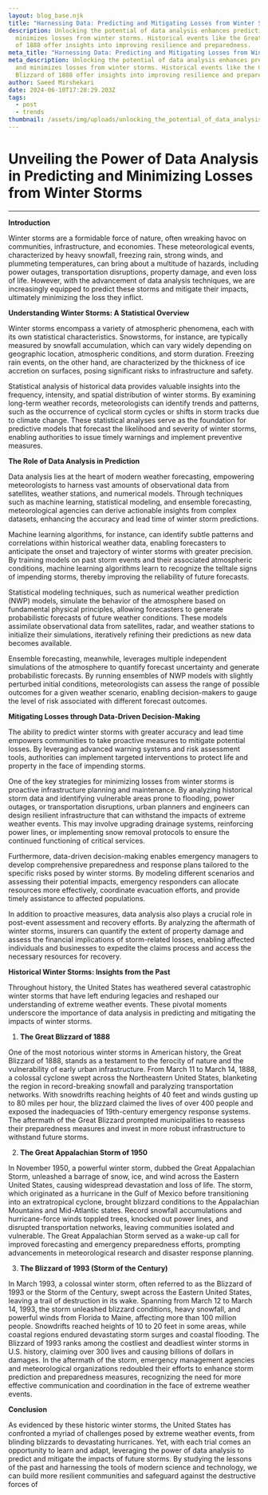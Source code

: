 ```yaml
---
layout: blog_base.njk
title: "Harnessing Data: Predicting and Mitigating Losses from Winter Storms"
description: Unlocking the potential of data analysis enhances prediction and
  minimizes losses from winter storms. Historical events like the Great Blizzard
  of 1888 offer insights into improving resilience and preparedness.
meta_title: "Harnessing Data: Predicting and Mitigating Losses from Winter Storms"
meta_description: Unlocking the potential of data analysis enhances prediction
  and minimizes losses from winter storms. Historical events like the Great
  Blizzard of 1888 offer insights into improving resilience and preparedness.
author: Saeed Mirshekari
date: 2024-06-10T17:28:29.203Z
tags:
  - post
  - trends
thumbnail: /assets/img/uploads/unlocking_the_potential_of_data_analysis_enhances_prediction_and_minimizes_losses_from_winter_storms_280562474.png
---
```

# Unveiling the Power of Data Analysis in Predicting and Minimizing Losses from Winter Storms

---

**Introduction**

Winter storms are a formidable force of nature, often wreaking havoc on communities, infrastructure, and economies. These meteorological events, characterized by heavy snowfall, freezing rain, strong winds, and plummeting temperatures, can bring about a multitude of hazards, including power outages, transportation disruptions, property damage, and even loss of life. However, with the advancement of data analysis techniques, we are increasingly equipped to predict these storms and mitigate their impacts, ultimately minimizing the loss they inflict.

**Understanding Winter Storms: A Statistical Overview**

Winter storms encompass a variety of atmospheric phenomena, each with its own statistical characteristics. Snowstorms, for instance, are typically measured by snowfall accumulation, which can vary widely depending on geographic location, atmospheric conditions, and storm duration. Freezing rain events, on the other hand, are characterized by the thickness of ice accretion on surfaces, posing significant risks to infrastructure and safety.

Statistical analysis of historical data provides valuable insights into the frequency, intensity, and spatial distribution of winter storms. By examining long-term weather records, meteorologists can identify trends and patterns, such as the occurrence of cyclical storm cycles or shifts in storm tracks due to climate change. These statistical analyses serve as the foundation for predictive models that forecast the likelihood and severity of winter storms, enabling authorities to issue timely warnings and implement preventive measures.

**The Role of Data Analysis in Prediction**

Data analysis lies at the heart of modern weather forecasting, empowering meteorologists to harness vast amounts of observational data from satellites, weather stations, and numerical models. Through techniques such as machine learning, statistical modeling, and ensemble forecasting, meteorological agencies can derive actionable insights from complex datasets, enhancing the accuracy and lead time of winter storm predictions.

Machine learning algorithms, for instance, can identify subtle patterns and correlations within historical weather data, enabling forecasters to anticipate the onset and trajectory of winter storms with greater precision. By training models on past storm events and their associated atmospheric conditions, machine learning algorithms learn to recognize the telltale signs of impending storms, thereby improving the reliability of future forecasts.

Statistical modeling techniques, such as numerical weather prediction (NWP) models, simulate the behavior of the atmosphere based on fundamental physical principles, allowing forecasters to generate probabilistic forecasts of future weather conditions. These models assimilate observational data from satellites, radar, and weather stations to initialize their simulations, iteratively refining their predictions as new data becomes available.

Ensemble forecasting, meanwhile, leverages multiple independent simulations of the atmosphere to quantify forecast uncertainty and generate probabilistic forecasts. By running ensembles of NWP models with slightly perturbed initial conditions, meteorologists can assess the range of possible outcomes for a given weather scenario, enabling decision-makers to gauge the level of risk associated with different forecast outcomes.

**Mitigating Losses through Data-Driven Decision-Making**

The ability to predict winter storms with greater accuracy and lead time empowers communities to take proactive measures to mitigate potential losses. By leveraging advanced warning systems and risk assessment tools, authorities can implement targeted interventions to protect life and property in the face of impending storms.

One of the key strategies for minimizing losses from winter storms is proactive infrastructure planning and maintenance. By analyzing historical storm data and identifying vulnerable areas prone to flooding, power outages, or transportation disruptions, urban planners and engineers can design resilient infrastructure that can withstand the impacts of extreme weather events. This may involve upgrading drainage systems, reinforcing power lines, or implementing snow removal protocols to ensure the continued functioning of critical services.

Furthermore, data-driven decision-making enables emergency managers to develop comprehensive preparedness and response plans tailored to the specific risks posed by winter storms. By modeling different scenarios and assessing their potential impacts, emergency responders can allocate resources more effectively, coordinate evacuation efforts, and provide timely assistance to affected populations.

In addition to proactive measures, data analysis also plays a crucial role in post-event assessment and recovery efforts. By analyzing the aftermath of winter storms, insurers can quantify the extent of property damage and assess the financial implications of storm-related losses, enabling affected individuals and businesses to expedite the claims process and access the necessary resources for recovery.

**Historical Winter Storms: Insights from the Past**

Throughout history, the United States has weathered several catastrophic winter storms that have left enduring legacies and reshaped our understanding of extreme weather events. These pivotal moments underscore the importance of data analysis in predicting and mitigating the impacts of winter storms.

1. **The Great Blizzard of 1888**

One of the most notorious winter storms in American history, the Great Blizzard of 1888, stands as a testament to the ferocity of nature and the vulnerability of early urban infrastructure. From March 11 to March 14, 1888, a colossal cyclone swept across the Northeastern United States, blanketing the region in record-breaking snowfall and paralyzing transportation networks. With snowdrifts reaching heights of 40 feet and winds gusting up to 80 miles per hour, the blizzard claimed the lives of over 400 people and exposed the inadequacies of 19th-century emergency response systems. The aftermath of the Great Blizzard prompted municipalities to reassess their preparedness measures and invest in more robust infrastructure to withstand future storms.

2. **The Great Appalachian Storm of 1950**

In November 1950, a powerful winter storm, dubbed the Great Appalachian Storm, unleashed a barrage of snow, ice, and wind across the Eastern United States, causing widespread devastation and loss of life. The storm, which originated as a hurricane in the Gulf of Mexico before transitioning into an extratropical cyclone, brought blizzard conditions to the Appalachian Mountains and Mid-Atlantic states. Record snowfall accumulations and hurricane-force winds toppled trees, knocked out power lines, and disrupted transportation networks, leaving communities isolated and vulnerable. The Great Appalachian Storm served as a wake-up call for improved forecasting and emergency preparedness efforts, prompting advancements in meteorological research and disaster response planning.

3. **The Blizzard of 1993 (Storm of the Century)**

In March 1993, a colossal winter storm, often referred to as the Blizzard of 1993 or the Storm of the Century, swept across the Eastern United States, leaving a trail of destruction in its wake. Spanning from March 12 to March 14, 1993, the storm unleashed blizzard conditions, heavy snowfall, and powerful winds from Florida to Maine, affecting more than 100 million people. Snowdrifts reached heights of 10 to 20 feet in some areas, while coastal regions endured devastating storm surges and coastal flooding. The Blizzard of 1993 ranks among the costliest and deadliest winter storms in U.S. history, claiming over 300 lives and causing billions of dollars in damages. In the aftermath of the storm, emergency management agencies and meteorological organizations redoubled their efforts to enhance storm prediction and preparedness measures, recognizing the need for more effective communication and coordination in the face of extreme weather events.

**Conclusion**

As evidenced by these historic winter storms, the United States has confronted a myriad of challenges posed by extreme weather events, from blinding blizzards to devastating hurricanes. Yet, with each trial comes an opportunity to learn and adapt, leveraging the power of data analysis to predict and mitigate the impacts of future storms. By studying the lessons of the past and harnessing the tools of modern science and technology, we can build more resilient communities and safeguard against the destructive forces of